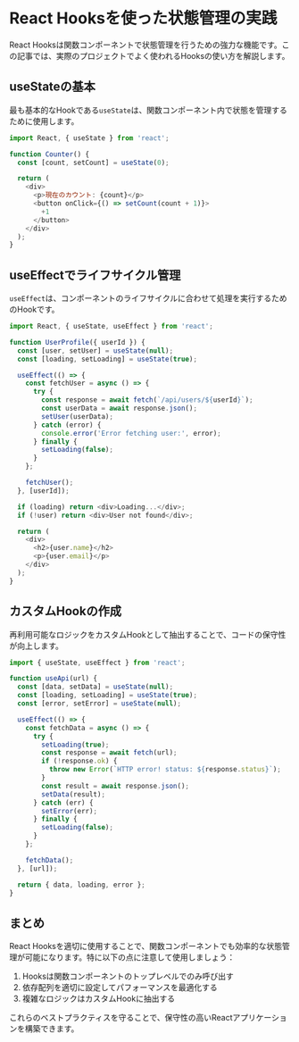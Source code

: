 # React Hooksを使った状態管理の実践

React Hooksは関数コンポーネントで状態管理を行うための強力な機能です。この記事では、実際のプロジェクトでよく使われるHooksの使い方を解説します。

## useStateの基本

最も基本的なHookである`useState`は、関数コンポーネント内で状態を管理するために使用します。

```javascript
import React, { useState } from 'react';

function Counter() {
  const [count, setCount] = useState(0);

  return (
    <div>
      <p>現在のカウント: {count}</p>
      <button onClick={() => setCount(count + 1)}>
        +1
      </button>
    </div>
  );
}
```

## useEffectでライフサイクル管理

`useEffect`は、コンポーネントのライフサイクルに合わせて処理を実行するためのHookです。

```javascript
import React, { useState, useEffect } from 'react';

function UserProfile({ userId }) {
  const [user, setUser] = useState(null);
  const [loading, setLoading] = useState(true);

  useEffect(() => {
    const fetchUser = async () => {
      try {
        const response = await fetch(`/api/users/${userId}`);
        const userData = await response.json();
        setUser(userData);
      } catch (error) {
        console.error('Error fetching user:', error);
      } finally {
        setLoading(false);
      }
    };

    fetchUser();
  }, [userId]);

  if (loading) return <div>Loading...</div>;
  if (!user) return <div>User not found</div>;

  return (
    <div>
      <h2>{user.name}</h2>
      <p>{user.email}</p>
    </div>
  );
}
```

## カスタムHookの作成

再利用可能なロジックをカスタムHookとして抽出することで、コードの保守性が向上します。

```javascript
import { useState, useEffect } from 'react';

function useApi(url) {
  const [data, setData] = useState(null);
  const [loading, setLoading] = useState(true);
  const [error, setError] = useState(null);

  useEffect(() => {
    const fetchData = async () => {
      try {
        setLoading(true);
        const response = await fetch(url);
        if (!response.ok) {
          throw new Error(`HTTP error! status: ${response.status}`);
        }
        const result = await response.json();
        setData(result);
      } catch (err) {
        setError(err);
      } finally {
        setLoading(false);
      }
    };

    fetchData();
  }, [url]);

  return { data, loading, error };
}
```

## まとめ

React Hooksを適切に使用することで、関数コンポーネントでも効率的な状態管理が可能になります。特に以下の点に注意して使用しましょう：

1. Hooksは関数コンポーネントのトップレベルでのみ呼び出す
2. 依存配列を適切に設定してパフォーマンスを最適化する
3. 複雑なロジックはカスタムHookに抽出する

これらのベストプラクティスを守ることで、保守性の高いReactアプリケーションを構築できます。